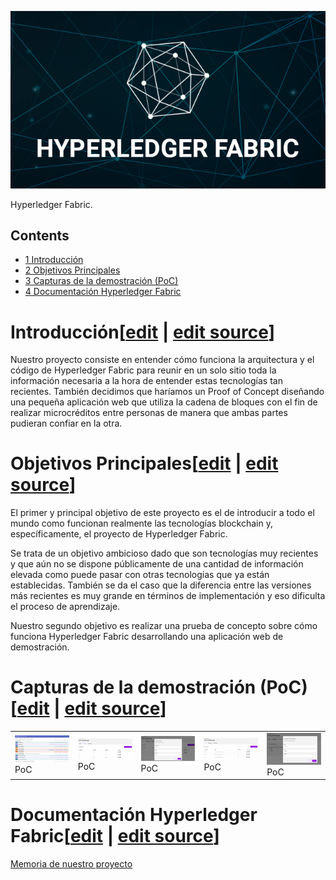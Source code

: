 [![](images/Hyper.png)](/pti/index.php/File:Hyper.png)

Hyperledger Fabric.

## Contents

* [1 Introducción](#Introducci.C3.B3n)
* [2 Objetivos Principales](#Objetivos_Principales)
* [3 Capturas de la demostración (PoC)](#Capturas_de_la_demostraci.C3.B3n_.28PoC.29)
* [4 Documentación Hyperledger Fabric](#Documentaci.C3.B3n_Hyperledger_Fabric)

# Introducción[[edit](/pti/index.php?title=Categor%C3%ADa:HyperledgerFabric&veaction=edit&section=1 "Edit section: Introducción") | [edit source](/pti/index.php?title=Categor%C3%ADa:HyperledgerFabric&action=edit&section=1 "Edit section: Introducción")]

Nuestro proyecto consiste en entender cómo funciona la arquitectura y el código de Hyperledger Fabric para reunir en un solo sitio toda la información necesaria a la hora de entender estas tecnologías tan recientes. También decidimos que haríamos un Proof of Concept diseñando una pequeña aplicación web que utiliza la cadena de bloques con el fin de realizar microcréditos entre personas de manera que ambas partes pudieran confiar en la otra.

# Objetivos Principales[[edit](/pti/index.php?title=Categor%C3%ADa:HyperledgerFabric&veaction=edit&section=2 "Edit section: Objetivos Principales") | [edit source](/pti/index.php?title=Categor%C3%ADa:HyperledgerFabric&action=edit&section=2 "Edit section: Objetivos Principales")]

El primer y principal objetivo de este proyecto es el de introducir a todo el mundo como funcionan realmente las tecnologías blockchain y, específicamente, el proyecto de Hyperledger Fabric.

Se trata de un objetivo ambicioso dado que son tecnologías muy recientes y que aún no se dispone públicamente de una cantidad de información elevada como puede pasar con otras tecnologías que ya están establecidas. También se da el caso que la diferencia entre las versiones más recientes es muy grande en términos de implementación y eso dificulta el proceso de aprendizaje.

Nuestro segundo objetivo es realizar una prueba de concepto sobre cómo funciona Hyperledger Fabric desarrollando una aplicación web de demostración.

# Capturas de la demostración (PoC)[[edit](/pti/index.php?title=Categor%C3%ADa:HyperledgerFabric&veaction=edit&section=3 "Edit section: Capturas de la demostración (PoC)") | [edit source](/pti/index.php?title=Categor%C3%ADa:HyperledgerFabric&action=edit&section=3 "Edit section: Capturas de la demostración (PoC)")]

|  |  |  |  |  |
| --- | --- | --- | --- | --- |
| [![](images/300px-HyperPOC.png)](/pti/index.php/File:HyperPOC.png) PoC | [![](images/300px-HyperPOC2.png)](/pti/index.php/File:HyperPOC2.png) PoC | [![](images/300px-HyperPOC3.png)](/pti/index.php/File:HyperPOC3.png) PoC | [![](images/300px-HyperPOC4.png)](/pti/index.php/File:HyperPOC4.png) PoC | [![](images/300px-HyperPOC5.png)](/pti/index.php/File:HyperPOC5.png) PoC |

# Documentación Hyperledger Fabric[[edit](/pti/index.php?title=Categor%C3%ADa:HyperledgerFabric&veaction=edit&section=4 "Edit section: Documentación Hyperledger Fabric") | [edit source](/pti/index.php?title=Categor%C3%ADa:HyperledgerFabric&action=edit&section=4 "Edit section: Documentación Hyperledger Fabric")]

[Memoria de nuestro proyecto](/pti/index.php?title=Special:Upload&wpDestFile=Memoria_-_Hyperledger_Fabric.pdf "Memoria - Hyperledger Fabric.pdf")